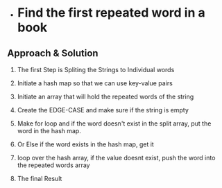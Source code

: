- # Find the first repeated word in a book

## Approach & Solution

1. The first Step is Spliting the Strings to Individual words

2. Initiate a hash map so that we can use key-value pairs

3. Initiate an array that will hold the repeated words of the string

4. Create the EDGE-CASE and make sure if the string is empty

5. Make for loop and if the word doesn't exist in the split array, put the word in the hash map.

6. Or Else if the word exists in the hash map, get it

7. loop over the hash array, if the value doesnt exist, push the word into the repeated words array

8. The final Result
